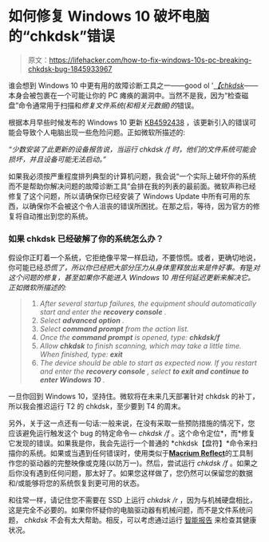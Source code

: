 # 如何修复 Windows 10 破坏电脑的“chkdsk”错误

> 原文：<https://lifehacker.com/how-to-fix-windows-10s-pc-breaking-chkdsk-bug-1845933967>

谁会想到 Windows 10 中更有用的故障诊断工具之一——good ol '[*【chkdsk*](https://docs.microsoft.com/en-us/windows-server/administration/windows-commands/chkdsk)——本身会被包裹在一个可能让你的 PC 瘫痪的漏洞中。当然不是我，因为“检查磁盘”命令通常用于扫描和*修复文件系统(和相关元数据)的*错误。



根据本月早些时候发布的 Windows 10 更新 [KB4592438](https://support.microsoft.com/en-us/help/4592438/windows-10-update-kb4592438?ranMID=24542&ranEAID=kXQk6*ivFEQ&ranSiteID=kXQk6.ivFEQ-gNniRcezVgFvC9IFeHiCmA&epi=kXQk6.ivFEQ-gNniRcezVgFvC9IFeHiCmA&irgwc=1&OCID=AID2000142_aff_7593_1243925&tduid=(ir__ynhpbocke9kfq06ekk0sohzibv2xse2xzp23cuw600)(7593)(1243925)(kXQk6.ivFEQ-gNniRcezVgFvC9IFeHiCmA)()&irclickid=_ynhpbocke9kfq06ekk0sohzibv2xse2xzp23cuw600) ，该更新引入的错误可能会导致个人电脑出现一些危险问题。正如微软所描述的:

*“少数安装了此更新的设备报告说，当运行 chkdsk /f 时，他们的文件系统可能会损坏，并且设备可能无法启动。”*

如果我必须按严重程度排列典型的计算机问题，我会说“一个实际上破坏你的系统而不是帮助你解决问题的故障诊断工具”会排在我的列表的最前面。微软声称已经修复了这个问题，所以请确保你已经安装了 Windows Update 中所有可用的东西，以确保你不会被这个令人沮丧的错误所困扰。在那之后，等待，因为官方的修复将自动推出到您的系统。

### 如果 chkdsk 已经破解了你的系统怎么办？

假设你正盯着一个系统，它拒绝像平常一样启动，不要惊慌。或者，更确切地说，你可能已经*恐慌了，所以你已经把大部分压力从身体里释放出来是件好事。有*是*对这个问题的修复，甚至如果你不能进入 Windows 10 用任何延迟更新来解决它。正如微软所描述的:*

> 1.  *After several startup failures, the equipment should automatically start and enter the **recovery console** .*
> 2.  *Select **advanced option** .*
> 3.  *Select **command prompt** from the action list.*
> 4.  *Once the **command prompt** is opened, type: **chkdsk/f***
> 5.  *Allow **chkdsk** to finish scanning, which may take a little time. When finished, type: **exit***
> 6.  *The device should be able to start as expected now. If you restart and enter the **recovery console** , select **to exit and continue to enter Windows 10** .*

一旦你回到 Windows 10，坚持住。微软将在未来几天部署针对 chkdsk 的补丁，所以我会推迟运行 T2 的 chkdsk，至少要到 T4 的周末。

另外，关于这一点还有一句话:一般来说，在没有采取一些预防措施的情况下，您应该避免运行触发这个 bug 的特定命令— *chkdsk /f* 。这个命令定位*，而*修复它发现的错误。如果我是你，我会先运行一个普通的 *chkdsk【盘符】*命令来扫描你的系统。如果或当遇到任何错误时，使用类似于[**Macrium Reflect**](https://lifehacker.com/back-up-and-clone-your-hard-drive-with-macrium-reflect-1825289970)的工具制作您的驱动器的完整映像或克隆(以防万一)。然后，尝试运行 *chkdsk /f* 。如果之后你没有遇到任何问题，那太好了。如果您这样做了，您仍然可以保留您的数据和/或能够将您的系统恢复到更可用的状态。

和往常一样，请记住您不需要在 SSD 上运行 *chkdsk /r* ，因为与机械硬盘相比，这是完全不必要的。如果你怀疑你的电脑驱动器有机械问题，而不是文件系统问题， *chkdsk* 不会有太大帮助。相反，可以考虑通过运行 [智能报告](https://lifehacker.com/how-to-check-if-your-hard-drive-is-failing-1835065626) 来检查其健康状况。